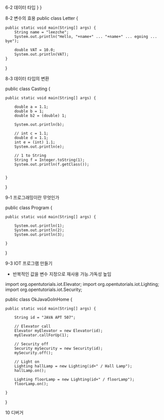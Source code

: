 
6-2 데이터 타입
    }
}

8-2 변수의 효용
public class Letter {
 
    public static void main(String[] args) {
        String name = "leezche";
        System.out.println("Hello, "+name+" ... "+name+" ... egoing ... bye");
         
        double VAT = 10.0;
        System.out.println(VAT);
    }
 
}

8-3 데이터 타입의 변환

public class Casting {
 
    public static void main(String[] args) {
         
        double a = 1.1;
        double b = 1;
        double b2 = (double) 1;
         
        System.out.println(b);
         
        // int c = 1.1;
        double d = 1.1;
        int e = (int) 1.1;
        System.out.println(e);
         
        // 1 to String 
        String f = Integer.toString(1);
        System.out.println(f.getClass());
 
 
    }
 
}

9-1 프로그래밍이란 무엇인가 

public class Program {
 
    public static void main(String[] args) {
         
        System.out.println(1);
        System.out.println(2);
        System.out.println(3);
 
    }
 
}

9-3 IOT 프로그램 만들기

- 반복적인 값을 변수 지정으로 재사용 가능.가독성 높임

import org.opentutorials.iot.Elevator;
import org.opentutorials.iot.Lighting;
import org.opentutorials.iot.Security;
 
public class OkJavaGoInHome {
 
    public static void main(String[] args) {
         
        String id = "JAVA APT 507";
         
        // Elevator call 
        Elevator myElevator = new Elevator(id);
        myElevator.callForUp(1);
         
        // Security off 
        Security mySecurity = new Security(id);
        mySecurity.off();
         
        // Light on
        Lighting hallLamp = new Lighting(id+" / Hall Lamp");
        hallLamp.on();
         
        Lighting floorLamp = new Lighting(id+" / floorLamp");
        floorLamp.on();
 
    }
 
}

10 디버거
